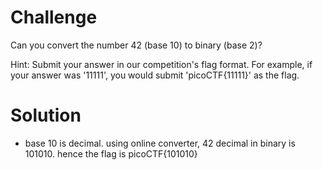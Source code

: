 # Challenge

Can you convert the number 42 (base 10) to binary (base 2)?

Hint: Submit your answer in our competition's flag format. For example, if your answer was '11111', you would submit 'picoCTF{11111}' as the flag.

# Solution

- base 10 is decimal. using online converter, 42 decimal in binary is 101010. hence the flag is picoCTF{101010}
